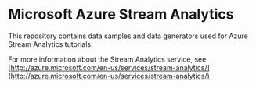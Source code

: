 # Microsoft Azure Stream Analytics #

This repository contains data samples and data generators used for Azure Stream Analytics tutorials.

For more information about the Stream Analytics service, see [http://azure.microsoft.com/en-us/services/stream-analytics/](http://azure.microsoft.com/en-us/services/stream-analytics/)

